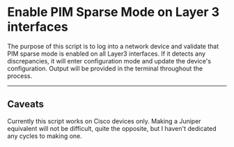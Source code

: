 Enable PIM Sparse Mode on Layer 3 interfaces
===================


The purpose of this script is to log into a network device and validate that PIM sparse mode is enabled on all Layer3 interfaces. If it detects any discrepancies, it will enter configuration mode and update the device's configuration. Output will be provided in the terminal throughout the process.

----------


Caveats
-------------

Currently this script works on Cisco devices only. Making a Juniper equivalent will not be difficult, quite the opposite, but I haven't dedicated any cycles to making one.
